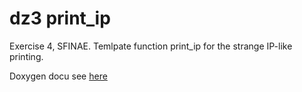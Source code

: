 # dz3 print_ip
Exercise 4, SFINAE. Temlpate function print_ip for the strange IP-like printing.

Doxygen docu see [here](https://sena-otus.github.io/dz-4-print_ip/index.html)
